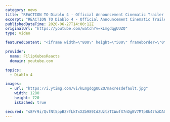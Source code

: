 ```yaml
---
category: news
title: "REACTION TO Diablo 4 - Official Announcement Cinematic Trailer | Blizzcon 2019 - REACT"
excerpt: "REACTION TO Diablo 4 - Official Announcement Cinematic Trailer | Blizzcon 2019 - REACT If you like it, subscribe and definitely comment. Looking forward to ..."
publishedDateTime: 2020-06-27T14:00:12Z
originalUrl: "https://youtube.com/watch?v=kLmgdqgUUZQ"
type: video

featuredContent: "<iframe width=\"800\" height=\"500\" frameborder=\"0\" src=\"https://www.youtube.com/embed/kLmgdqgUUZQ\" allow=\"accelerometer; autoplay; encrypted-media; gyroscope; picture-in-picture\" allowfullscreen></iframe>"

provider:
  name: FilipKubesReacts
  domain: youtube.com

topics:
  - Diablo 4

images:
  - url: "https://i.ytimg.com/vi/kLmgdqgUUZQ/maxresdefault.jpg"
    width: 1280
    height: 720
    isCached: true

secured: "s8Pr9i/QvfNt5ppBZrfLkTxXZb989IdZUztzTIWwfX7nDgBV7MTp8k47hzDAG4cwsvGn2CfONtIV4u6QmLb2ZV73IIJB9k9f0nYtk7dfJC+sznSSRBlylAcE4fR13y/OhHfrK3tgAa8RqbSnjgAC4AYftdpynXtauDreECGXMagf+Hevn3QsmDHILFWpNzfA3tpDMlrFeeHh06cRn79aQE10AGs8xVLxA5CaToc3wiMAYIEkD/JgWcFCxRPSFkGBkjXYz8MIBjHz2AL2IwvQHXo3Jkx/RBrlIb1V+uQdo/q2Uht5+KlKn/Ho83JY7/9dQp0faYdzy5/HYWOxcZmMvG7zYKdE9GElq0DwBiVBEvDorJKda6PuAiR7BgT61D6DsTywc7zs0gqEkogpkm8lRHPZAwpD4iUs/4MWYem5xhE=;+DUwP/HR9AvV13aCllnRmg=="
---
```


